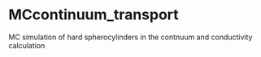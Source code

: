 MCcontinuum_transport
=====================

MC simulation of hard spherocylinders in the contnuum and conductivity calculation
